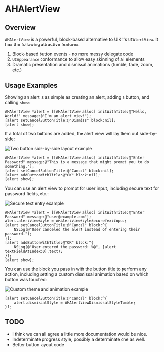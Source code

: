 # AHAlertView

## Overview

`AHAlertView` is a powerful, block-based alternative to UIKit's `UIAlertView`. It has the following attractive features:

 1. Block-based button events - no more messy delegate code
 2. `UIAppearance` conformance to allow easy skinning of all elements
 3. Dramatic presentation and dismissal animations (tumble, fade, zoom, etc.)

## Usage Examples

Showing an alert is as simple as creating an alert, adding a button, and calling `show`:

    AHAlertView *alert = [[AHAlertView alloc] initWithTitle:@"Hello, World!" message:@"I'm an alert view!"];
    [alert setCancelButtonTitle:@"Dismiss" block:nil];
    [alert show];

If a total of two buttons are added, the alert view will lay them out side-by-side:

![Two button side-by-side layout example](https://dl.dropbox.com/u/13103695/Screenshots/AHAlertView-TwoButtons.png)

    AHAlertView *alert = [[AHAlertView alloc] initWithTitle:@"Enter Password" message:@"This is a message that might prompt you to do something."];
    [alert setCancelButtonTitle:@"Cancel" block:nil];
    [alert addButtonWithTitle:@"OK" block:nil];
    [alert show];

You can use an alert view to prompt for user input, including secure text for password fields, etc.:

![Secure text entry example](https://dl.dropbox.com/u/13103695/Screenshots/AHAlertView-SecureTextInput.png)

    AHAlertView *alert = [[AHAlertView alloc] initWithTitle:@"Enter Password" message:@"user@example.com"];
    alert.alertViewStyle = AHAlertViewStyleSecureTextInput;
    [alert setCancelButtonTitle:@"Cancel" block:^{
    	NSLog(@"User canceled the alert instead of entering their password.");
    }];
    [alert addButtonWithTitle:@"OK" block:^{
    	NSLog(@"User entered the password: %@", [alert textFieldAtIndex:0].text);
    }];
    [alert show];

You can use the block you pass in with the button title to perform any action, including setting a custom dismissal animation based on which button was touched:

![Custom theme and animation example](https://dl.dropbox.com/u/13103695/Screenshots/AHAlertView-Tumble.gif)

    [alert setCancelButtonTitle:@"Cancel" block:^{
	    alert.dismissalStyle = AHAlertViewDismissalStyleTumble;
    }];

## TODO

 - I think we can all agree a little more documentation would be nice.
 - Indeterminate progress style, possibly a determinate one as well.
 - Better button layout code
